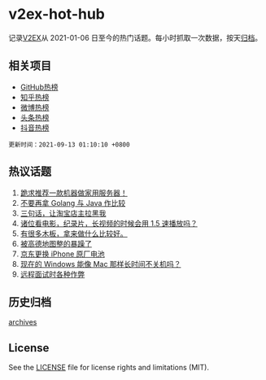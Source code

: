 # v2ex-hot-hub

 记录[V2EX](https://www.v2ex.com/)从 2021-01-06 日至今的热门话题。每小时抓取一次数据，按天[归档](archives)。
 
 ## 相关项目

- [GitHub热榜](https://github.com/snaildev/github-hot-hub)
- [知乎热榜](https://github.com/snaildev/zhihu-hot-hub)
- [微博热榜](https://github.com/snaildev/weibo-hot-hub)
- [头条热榜](https://github.com/snaildev/toutiao-hot-hub)
- [抖音热榜](https://github.com/snaildev/douyin-hot-hub)


 `更新时间：2021-09-13 01:10:10 +0800`

## 热议话题

1. [跪求推荐一款机器做家用服务器！](https://www.v2ex.com/t/801306)
1. [不要再拿 Golang 与 Java 作比较](https://www.v2ex.com/t/801337)
1. [三句话，让淘宝店主拉黑我](https://www.v2ex.com/t/801368)
1. [诸位看电影，纪录片，长视频的时候会用 1.5 速播放吗？](https://www.v2ex.com/t/801352)
1. [有很多木板，拿来做什么比较好。](https://www.v2ex.com/t/801328)
1. [被高德地图整的暴躁了](https://www.v2ex.com/t/801330)
1. [京东更换 iPhone 原厂电池](https://www.v2ex.com/t/801369)
1. [现在的 Windows 能像 Mac 那样长时间不关机吗？](https://www.v2ex.com/t/801417)
1. [远程面试时各种作弊](https://www.v2ex.com/t/801363)

## 历史归档

[archives](archives)

## License

See the [LICENSE](LICENSE) file for license rights and limitations (MIT).
